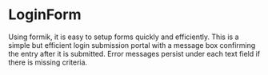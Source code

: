 # LoginForm

Using formik, it is easy to setup forms quickly and efficiently. This is a simple but efficient login submission portal with a message box confirming the entry after it is submitted. Error messages persist under each text field if there is missing criteria. 
